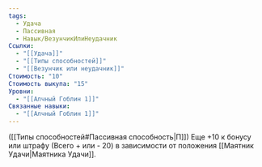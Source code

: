 ```yaml
---
tags:
  - Удача
  - Пассивная
  - Навык/ВезунчикИлиНеудачник
Ссылки:
  - "[[Удача]]"
  - "[[Типы способностей]]"
  - "[[Везунчик или неудачник]]"
Стоимость: "10"
Стоимость выкупа: "15"
Уровни:
  - "[[Алчный Гоблин 1]]"
Связанные навыки:
  - "[[Алчный Гоблин 1]]"
---
```

([[Типы способностей#Пассивная способность|П]]) Еще +10 к бонусу или штрафу (Всего + или - 20) в зависимости от положения [[Маятник Удачи|Маятника Удачи]]. 